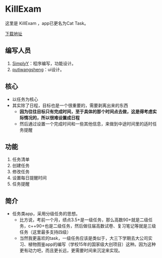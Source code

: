 KillExam
========
这里是 KillExam ，app已更名为Cat Task。


[下载地址](http://simplyy.github.io)

编写人员
---
1. [SimplyY](http://simplyy.github.io/pages/about.html)：程序编写，功能设计。
2. [putiwangsheng](https://github.com/putiwangsheng)：ui设计。

核心
---
- 以任务为核心
- 其实除了日程，目标也是一个很重要的，需要剥离出来的东西
	- **因为往往目标只有完成时间，至于具体的那个时间点去做，这是得考虑实际情况的，所以很难设置成日程**
	- 然后通过设置一个完成时间和一些其他信息，来做到中途时间里的适时任务提醒


功能
----
1. 任务清单
2. 创建任务
3. 修改任务
4. 设置每日提醒时间
5. 任务提醒



简介
----
- 任务类app，采用分级任务的思想。
	- 比方说，考前一个月，绩点3.5+是一级任务，那么高数90+就是二级任务，c++90+也是二级任务，然后做往届高数试卷、复习笔记等就是三级任务（这里最多支持四级）
	- 当然我更喜欢的task，一级任务应该是类似于，大三下学期去大公司实习、植物图鉴app的编写（学校15年的国家级大创项目）这种。因为这种更有动力吧，而且更长远，更需要时间来沉淀来实现。
